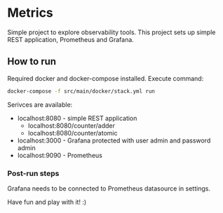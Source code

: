 # Metrics  
Simple project to explore observability tools. This project sets up simple REST application, Prometheus and Grafana.

## How to run

Required docker and docker-compose installed. Execute command:  

```sh
docker-compose -f src/main/docker/stack.yml run
```  

Serivces are available:
* localhost:8080 - simple REST application
  * localhost:8080/counter/adder
  * localhost:8080/counter/atomic
* localhost:3000 - Grafana protected with user admin and password admin
* localhost:9090 - Prometheus

### Post-run steps

Grafana needs to be connected to Prometheus datasource in settings.  

Have fun and play with it! :)
